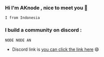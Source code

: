 ### Hi I'm AKnode , nice to meet you 👋
`I from Indonesia`

### I build a community on discord :
 `NODE NODE AN`
- Discord link is [you can click the link here](https://discord.gg/mSecguCyht) 😄
